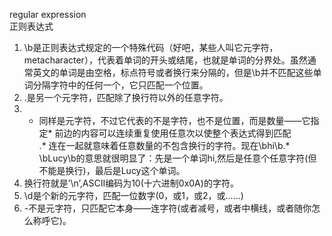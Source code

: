 regular expression      
正则表达式      

1. \b是正则表达式规定的一个特殊代码（好吧，某些人叫它元字符，metacharacter），代表着单词的开头或结尾，也就是单词的分界处。虽然通常英文的单词是由空格，标点符号或者换行来分隔的，但是\b并不匹配这些单词分隔字符中的任何一个，它只匹配一个位置。      
2. .是另一个元字符，匹配除了换行符以外的任意字符。
3. * 同样是元字符，不过它代表的不是字符，也不是位置，而是数量——它指定* 前边的内容可以连续重复使用任意次以使整个表达式得到匹配          
.* 连在一起就意味着任意数量的不包含换行的字符。现在\bhi\b.* \bLucy\b的意思就很明显了：先是一个单词hi,然后是任意个任意字符(但不能是换行)，最后是Lucy这个单词。      
4. 换行符就是’\n’,ASCII编码为10(十六进制0x0A)的字符。     
5. \d是个新的元字符，匹配一位数字(0，或1，或2，或……)     
6. -不是元字符，只匹配它本身——连字符(或者减号，或者中横线，或者随你怎么称呼它)。      

